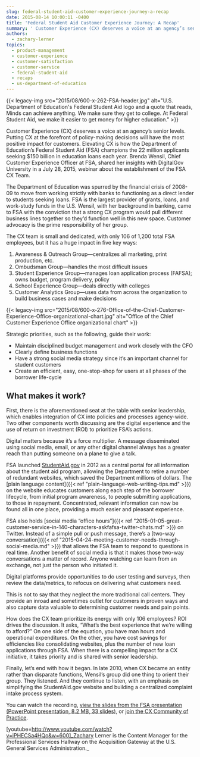 ```yaml
---
slug: federal-student-aid-customer-experience-journey-a-recap
date: 2015-08-14 10:00:11 -0400
title: 'Federal Student Aid Customer Experience Journey: A Recap'
summary: ' Customer Experience (CX) deserves a voice at an agency’s senior levels. Putting CX'
authors:
  - zachary-lerner
topics:
  - product-management
  - customer-experience
  - customer-satisfaction
  - customer-service
  - federal-student-aid
  - recaps
  - us-department-of-education
---
```


{{< legacy-img src="2015/08/600-x-262-FSA-header.jpg" alt="U.S. Department of Education's Federal Student Aid logo and a quote that reads, Minds can achieve anything. We make sure they get to college. At Federal Student Aid, we make it easier to get money for higher education." >}}

Customer Experience (CX) deserves a voice at an agency’s senior levels. Putting CX at the forefront of policy-making decisions will have the most positive impact for customers. Elevating CX is how the Department of Education’s Federal Student Aid (FSA) champions the 22 million applicants seeking $150 billion in education loans each year. Brenda Wensil, Chief Customer Experience Officer at FSA, shared her insights with DigitalGov University in a July 28, 2015, webinar about the establishment of the FSA CX Team.

The Department of Education was spurred by the financial crisis of 2008-09 to move from working strictly with banks to functioning as a direct lender to students seeking loans. FSA is the largest provider of grants, loans, and work-study funds in the U.S. Wensil, with her background in banking, came to FSA with the conviction that a strong CX program would pull different business lines together so they’d function well in this new space. Customer advocacy is the prime responsibility of her group.

The CX team is small and dedicated, with only 106 of 1,200 total FSA employees, but it has a huge impact in five key ways:

  1. Awareness & Outreach Group—centralizes all marketing, print production, etc.
  2. Ombudsman Group—handles the most difficult issues
  3. Student Experience Group—manages loan application process (FAFSA); owns budget, program delivery, policy
  4. School Experience Group—deals directly with colleges
  5. Customer Analytics Group—uses data from across the organization to build business cases and make decisions

{{< legacy-img src="2015/08/600-x-276-Office-of-the-Chief-Customer-Experience-Office-organizational-chart.jpg" alt="Office of the Chief Customer Experience Office organizational chart" >}}

Strategic priorities, such as the following, guide their work:

  * Maintain disciplined budget management and work closely with the CFO
  * Clearly define business functions
  * Have a strong social media strategy since it’s an important channel for student customers
  * Create an efficient, easy, one-stop-shop for users at all phases of the borrower life-cycle

## What makes it work?

First, there is the aforementioned seat at the table with senior leadership, which enables integration of CX into policies and processes agency-wide. Two other components worth discussing are the digital experience and the use of return on investment (ROI) to prioritize FSA’s actions.

Digital matters because it’s a force multiplier. A message disseminated using social media, email, or any other digital channel always has a greater reach than putting someone on a plane to give a talk.

FSA launched [StudentAid.gov](https://studentaid.ed.gov/) in 2012 as a central portal for all information about the student aid program, allowing the Department to retire a number of redundant websites, which saved the Department millions of dollars. The [plain language content]({{< ref "plain-language-web-writing-tips.md" >}}) on the website educates customers along each step of the borrower lifecycle, from initial program awareness, to people submitting applications, to those in repayment. Concentrated, relevant information can now be found all in one place, providing a much easier and pleasant experience.

FSA also holds [social media “office hours”]({{< ref "2015-01-05-great-customer-service-in-140-characters-askfafsa-twitter-chats.md" >}}) on Twitter. Instead of a simple pull or push message, there’s a [two-way conversation]({{< ref "2015-04-24-meeting-customer-needs-through-social-media.md" >}}) that allows the FSA team to respond to questions in real time. Another benefit of social media is that it makes those two-way conversations a matter of record. Anyone watching can learn from an exchange, not just the person who initiated it.

Digital platforms provide opportunities to do user testing and surveys, then review the data/metrics, to refocus on delivering what customers need.

This is not to say that they neglect the more traditional call centers. They provide an inroad and sometimes outlet for customers in proven ways and also capture data valuable to determining customer needs and pain points.

How does the CX team prioritize its energy with only 106 employees? ROI drives the discussion. It asks, “What’s the best experience that we’re willing to afford?” On one side of the equation, you have man hours and operational expenditures. On the other, you have cost savings for efficiencies like consolidating websites, plus the number of new loan applications through FSA. When there is a compelling impact for a CX initiative, it takes priority and is shared with senior leadership.

Finally, let’s end with how it began. In late 2010, when CX became an entity rather than disparate functions, Wensil’s group did one thing to orient their group. They listened. And they continue to listen, with an emphasis on simplifying the StudentAid.gov website and building a centralized complaint intake process system.

You can watch the recording, [view the slides from the FSA presentation (PowerPoint presentation, 8.2 MB, 33 slides)](https://s3.amazonaws.com/digitalgov/_legacy-img/2015/08/DigitalGov-Webinar-FSA-Customer-Experience-Journey-7-28-15.pptx), or [join the CX Community of Practice](https://docs.google.com/a/gsa.gov/forms/d/1hzJbZChUg2TRLi_MiC4nAbB-HKUOerBF2kL0qO38fPo/viewform).

[youtube=http://www.youtube.com/watch?v=iPHECSa4HQo&w=600]_Zachary Lerner is the Content Manager for the Professional Services Hallway on the Acquisition Gateway at the U.S. General Services Administration._